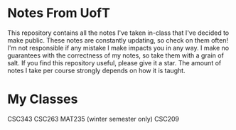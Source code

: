 # Notes From UofT
This repository contains all the notes I've taken in-class that I've decided to make public. These notes are constantly updating, so check on them often! I'm not responsible if any mistake I make impacts you in any way. I make no guarantees with the correctness of my notes, so take them with a grain of salt. If you find this repository useful, please give it a star. The amount of notes I take per course strongly depends on how it is taught.

# My Classes
CSC343
CSC263
MAT235 (winter semester only)
CSC209
